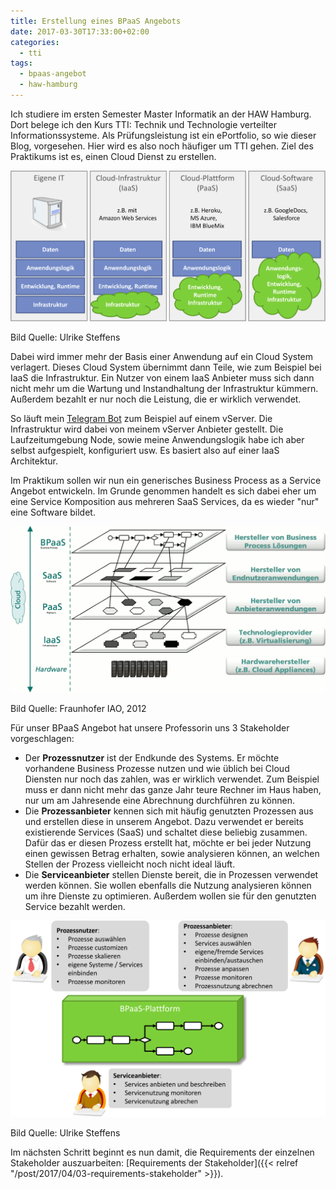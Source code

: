 ```yaml
---
title: Erstellung eines BPaaS Angebots
date: 2017-03-30T17:33:00+02:00
categories:
  - tti
tags:
  - bpaas-angebot
  - haw-hamburg
---
```


Ich studiere im ersten Semester Master Informatik an der HAW Hamburg.
Dort belege ich den Kurs TTI: Technik und Technologie verteilter Informationssysteme.
Als Prüfungsleistung ist ein ePortfolio, so wie dieser Blog, vorgesehen.
Hier wird es also noch häufiger um TTI gehen.
Ziel des Praktikums ist es, einen Cloud Dienst zu erstellen.

![Cloud](/assets/2017/03/cloud.svg)

Bild Quelle: Ulrike Steffens

Dabei wird immer mehr der Basis einer Anwendung auf ein Cloud System verlagert.
Dieses Cloud System übernimmt dann Teile, wie zum Beispiel bei IaaS die Infrastruktur.
Ein Nutzer von einem IaaS Anbieter muss sich dann nicht mehr um die Wartung und Instandhaltung der Infrastruktur kümmern.
Außerdem bezahlt er nur noch die Leistung, die er wirklich verwendet.

So läuft mein [Telegram Bot](https://calendarbot.hawhh.de/) zum Beispiel auf einem vServer.
Die Infrastruktur wird dabei von meinem vServer Anbieter gestellt.
Die Laufzeitumgebung Node, sowie meine Anwendungslogik habe ich aber selbst aufgespielt, konfiguriert usw.
Es basiert also auf einer IaaS Architektur.

Im Praktikum sollen wir nun ein generisches Business Process as a Service Angebot entwickeln.
Im Grunde genommen handelt es sich dabei eher um eine Service Komposition aus mehreren SaaS Services, da es wieder "nur" eine Software bildet.

![BPaaS](/assets/2017/03/bpaas.png)

Bild Quelle: Fraunhofer IAO, 2012

Für unser BPaaS Angebot hat unsere Professorin uns 3 Stakeholder vorgeschlagen:

- Der **Prozessnutzer** ist der Endkunde des Systems.
  Er möchte vorhandene Business Prozesse nutzen und wie üblich bei Cloud Diensten nur noch das zahlen, was er wirklich verwendet.
  Zum Beispiel muss er dann nicht mehr das ganze Jahr teure Rechner im Haus haben, nur um am Jahresende eine Abrechnung durchführen zu können.
- Die **Prozessanbieter** kennen sich mit häufig genutzten Prozessen aus und erstellen diese in unserem Angebot.
  Dazu verwendet er bereits existierende Services (SaaS) und schaltet diese beliebig zusammen.
  Dafür das er diesen Prozess erstellt hat, möchte er bei jeder Nutzung einen gewissen Betrag erhalten, sowie analysieren können, an welchen Stellen der Prozess vielleicht noch nicht ideal läuft.
- Die **Serviceanbieter** stellen Dienste bereit, die in Prozessen verwendet werden können.
  Sie wollen ebenfalls die Nutzung analysieren können um ihre Dienste zu optimieren.
  Außerdem wollen sie für den genutzten Service bezahlt werden.

![Stakeholder](/assets/2017/03/stakeholder.svg)

Bild Quelle: Ulrike Steffens

Im nächsten Schritt beginnt es nun damit, die Requirements der einzelnen Stakeholder auszuarbeiten: [Requirements der Stakeholder]({{< relref "/post/2017/04/03-requirements-stakeholder" >}}).
